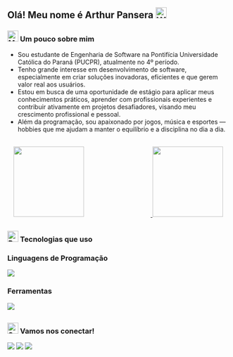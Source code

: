 ## Olá! Meu nome é Arthur Pansera <img src="https://raw.githubusercontent.com/Tarikul-Islam-Anik/Animated-Fluent-Emojis/master/Emojis/Hand%20gestures/Waving%20Hand.png" alt="Waving Hand" width="25" height="25" />

### <img src="https://raw.githubusercontent.com/Tarikul-Islam-Anik/Animated-Fluent-Emojis/master/Emojis/People%20with%20professions/Man%20Technologist%20Light%20Skin%20Tone.png" alt="Man Technologist Light Skin Tone" width="25" height="25" /> Um pouco sobre mim

- Sou estudante de Engenharia de Software na Pontifícia Universidade Católica do Paraná (PUCPR), atualmente no 4º período. 
- Tenho grande interesse em desenvolvimento de software, especialmente em criar soluções inovadoras, eficientes e que gerem valor real aos usuários.
- Estou em busca de uma oportunidade de estágio para aplicar meus conhecimentos práticos, aprender com profissionais experientes e contribuir ativamente em projetos desafiadores, visando meu crescimento profissional e pessoal.
- Além da programação, sou apaixonado por jogos, música e esportes — hobbies que me ajudam a manter o equilíbrio e a disciplina no dia a dia.

<br />

<div align="center">
  <a href="https://github.com/arthurpansera">
    <img src="https://github-readme-stats.vercel.app/api?username=arthurpansera&hide=prs,issues&show_icons=true&include_all_commits=true&locale=pt-br&theme=transparent&custom_title=Estatísticas+do+GitHub+de+Arthur+Pansera&cache_seconds=30" style="height:160px; margin-right:30%;" />
    <img src="https://github-readme-stats.vercel.app/api/top-langs/?username=arthurpansera&layout=compact&theme=transparent&locale=pt-br&cache_seconds=30" style="height: 160px;" />
  </a>
</div>

##

### <img src="https://raw.githubusercontent.com/Tarikul-Islam-Anik/Animated-Fluent-Emojis/master/Emojis/Travel%20and%20places/Rocket.png" alt="Rocket" width="25" height="25" /> Tecnologias que uso

### Linguagens de Programação
<a href="https://github.com/arthurpansera" target="_blank" rel="noopener noreferrer">
  <img src="https://skillicons.dev/icons?i=py,html,css,php,js,java,cpp" />
</a>

### Ferramentas
<a href="https://github.com/arthurpansera" target="_blank" rel="noopener noreferrer">
  <img src="https://skillicons.dev/icons?i=vscode,git,github,mysql,linux,intellij" />
</a>

##

###  <img src="https://raw.githubusercontent.com/Tarikul-Islam-Anik/Animated-Fluent-Emojis/master/Emojis/Smilies/Smiling%20Face.png" alt="Smiling Face" width="25" height="25" /> Vamos nos conectar!

<div>
  <a href="https://instagram.com/arthur_pansera" target="_blank"><img src="https://img.shields.io/badge/-Instagram-%23E4405F?style=for-the-badge&logo=instagram&logoColor=white" target="_blank"></a>
  <a href="mailto:arthurpansera0308@gmail.com"><img src="https://img.shields.io/badge/-Gmail-%23333?style=for-the-badge&logo=gmail&logoColor=white" target="_blank"></a>
  <a href="https://www.linkedin.com/in/arthur-rodrigues-pansera/" target="_blank"><img src="https://img.shields.io/badge/LinkedIn-0077B5?style=for-the-badge&logo=linkedin&logoColor=white" target="_blank"></a>
</div>

